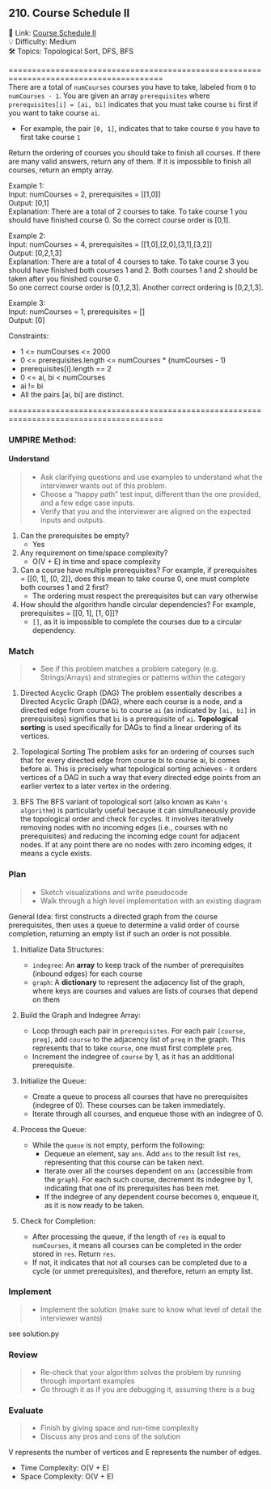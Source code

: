 ## 210. Course Schedule II
🔗  Link: [Course Schedule II](https://leetcode.com/problems/course-schedule-ii/description/)<br>
💡 Difficulty: Medium<br>
🛠️ Topics: Topological Sort, DFS, BFS<br>

=======================================================================================<br>
There are a total of `numCourses` courses you have to take, labeled from `0` to `numCourses - 1`. You are given an array `prerequisites` where `prerequisites[i] = [ai, bi]` indicates that you must take course `bi` first if you want to take course `ai`.<br>

- For example, the pair `[0, 1]`, indicates that to take course `0` you have to first take course `1`

Return the ordering of courses you should take to finish all courses. If there are many valid answers, return any of them. If it is impossible to finish all courses, return an empty array.<br>

Example 1:<br>
Input: numCourses = 2, prerequisites = [[1,0]]<br>
Output: [0,1]<br>
Explanation: There are a total of 2 courses to take. To take course 1 you should have finished course 0. So the correct course order is [0,1].<br>

Example 2:<br>
Input: numCourses = 4, prerequisites = [[1,0],[2,0],[3,1],[3,2]]<br>
Output: [0,2,1,3]<br>
Explanation: There are a total of 4 courses to take. To take course 3 you should have finished both courses 1 and 2. Both courses 1 and 2 should be taken after you finished course 0.<br>
So one correct course order is [0,1,2,3]. Another correct ordering is [0,2,1,3].<br>

Example 3:<br>
Input: numCourses = 1, prerequisites = []<br>
Output: [0]<br>

Constraints:<br>
- 1 <= numCourses <= 2000
- 0 <= prerequisites.length <= numCourses * (numCourses - 1)
- prerequisites[i].length == 2
- 0 <= ai, bi < numCourses
- ai != bi
- All the pairs [ai, bi] are distinct.

=======================================================================================<br>
### UMPIRE Method:
#### Understand

> - Ask clarifying questions and use examples to understand what the interviewer wants out of this problem.
> - Choose a “happy path” test input, different than the one provided, and a few edge case inputs. 
> - Verify that you and the interviewer are aligned on the expected inputs and outputs.
1. Can the prerequisites be empty?
    - Yes
2. Any requirement on time/space complexity?
    - O(V + E) in time and space complexity
3. Can a course have multiple prerequisites? For example, if prerequisites = [[0, 1], [0, 2]], does this mean to take course 0, one must complete both courses 1 and 2 first?
    - The ordering must respect the prerequisites but can vary otherwise
4. How should the algorithm handle circular dependencies? For example, prerequisites = [[0, 1], [1, 0]]?
    - `[]`, as it is impossible to complete the courses due to a circular dependency.

### Match
> - See if this problem matches a problem category (e.g. Strings/Arrays) and strategies or patterns within the category

1. Directed Acyclic Graph (DAG)
The problem essentially describes a Directed Acyclic Graph (DAG), where each course is a node, and a directed edge from course `bi` to course `ai` (as indicated by `[ai, bi]` in prerequisites) signifies that `bi` is a prerequisite of `ai`. **Topological sorting** is used specifically for DAGs to find a linear ordering of its vertices.

2. Topological Sorting
The problem asks for an ordering of courses such that for every directed edge from course bi to course ai, bi comes before ai. This is precisely what topological sorting achieves - it orders vertices of a DAG in such a way that every directed edge points from an earlier vertex to a later vertex in the ordering.

3. BFS
The BFS variant of topological sort (also known as `Kahn's algorithm`) is particularly useful because it can simultaneously provide the topological order and check for cycles. It involves iteratively removing nodes with no incoming edges (i.e., courses with no prerequisites) and reducing the incoming edge count for adjacent nodes. If at any point there are no nodes with zero incoming edges, it means a cycle exists.


### Plan
> - Sketch visualizations and write pseudocode
> - Walk through a high level implementation with an existing diagram

General Idea: first constructs a directed graph from the course prerequisites, then uses a queue to determine a valid order of course completion, returning an empty list if such an order is not possible.

1) Initialize Data Structures:
    - `indegree`: An **array** to keep track of the number of prerequisites (inbound edges) for each course
    - `graph`: A **dictionary** to represent the adjacency list of the graph, where keys are courses and values are lists of courses that depend on them

2) Build the Graph and Indegree Array:
    - Loop through each pair in `prerequisites`. For each pair `[course, preq]`, add `course` to the adjacency list of `preq` in the graph. This represents that to take `course`, one must first complete `preq`.
    - Increment the indegree of `course` by 1, as it has an additional prerequisite.

3) Initialize the Queue:
    - Create a queue to process all courses that have no prerequisites (indegree of 0). These courses can be taken immediately.
    - Iterate through all courses, and enqueue those with an indegree of 0.

4) Process the Queue:
    - While the `queue` is not empty, perform the following:
        - Dequeue an element, say `ans`. Add `ans` to the result list `res`, representing that this course can be taken next.
        - Iterate over all the courses dependent on `ans` (accessible from the `graph`). For each such course, decrement its indegree by 1, indicating that one of its prerequisites has been met.
        - If the indegree of any dependent course becomes `0`, enqueue it, as it is now ready to be taken.

5) Check for Completion:
    - After processing the queue, if the length of `res` is equal to `numCourses`, it means all courses can be completed in the order stored in `res`. Return `res`.
    - If not, it indicates that not all courses can be completed due to a cycle (or unmet prerequisites), and therefore, return an empty list.

### Implement
> - Implement the solution (make sure to know what level of detail the interviewer wants)

see solution.py

### Review
> - Re-check that your algorithm solves the problem by running through important examples
> - Go through it as if you are debugging it, assuming there is a bug

### Evaluate
> - Finish by giving space and run-time complexity
> - Discuss any pros and cons of the solution

V represents the number of vertices and E represents the number of edges.

- Time Complexity: O(V + E)
- Space Complexity: O(V + E)
